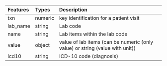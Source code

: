 | Features | Types | Description |
| :--- | :--- | :--- |
| txn | numeric | key identification for a patient visit |
| lab_name | string | Lab code |
| name | string | Lab items within the lab code |
| value | object | value of lab items (can be numeric (only value) or string (value with unit)) |
| icd10 | string | ICD-10 code (diagnosis) |
